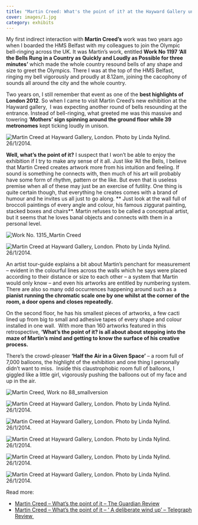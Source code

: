 ```yaml
---
title: "Martin Creed: What's the point of it? at the Hayward Gallery until 27 April"
cover: images/1.jpg
category: exhibits
---
```


My first indirect interaction with **Martin Creed’s** work was two years ago when I boarded the HMS Belfast with my colleagues to join the Olympic bell-ringing across the UK. It was Martin’s work, entitled **Work No 1197 ‘All the Bells Rung in a Country as Quickly and Loudly as Possible for three minutes’** which made the whole country resound bells of any shape and size to greet the Olympics. There I was at the top of the HMS Belfast, ringing my bell vigorously and proudly at 8.12am, joining the cacophony of sounds all around the city and the whole country. 

Two years on, I still remember that event as one of the **best highlights of London 2012**. So when I came to visit Martin Creed’s new exhibition at the Hayward gallery,  I was expecting another round of bells resounding at the entrance. Instead of bell-ringing, what greeted me was this massive and  towering ‘**Mothers’ sign spinning around the ground floor while 39 metronomes** kept ticking loudly in unison.

![Martin Creed at Hayward Gallery, London. Photo by Linda Nylind. 26/1/2014.](./images/Installation-viewWork-no.-10922011Martin-Creed-What_s-the-point-of-it-Hayward-Gallery.-_-the-artist.-Photo-Linda-Nylind-8_small-v_qc3hw2.jpg "Installation view,Work no. 1092,2011,Martin Creed What’s the point of it, Hayward Gallery. © the artist. Photo Linda Nylind")

**Well, what’s the point of it?** I suspect that I won’t be able to enjoy the exhibition if I try to make any sense of it all. Just like ‘All the Bells, I believe that Martin Creed creates artwork more from his intuition and feeling. If sound is something he connects with, then much of his art will probably have some form of rhythm, pattern or the like. But even that is useless premise when all of these may just be an exercise of futility. One thing is quite certain though, that everything he creates comes with a brand of humour and he invites us all just to go along. ** Just look at the wall full of broccoli paintings of every angle and colour, his famous ziggurat painting, stacked boxes and chairs**. Martin refuses to be called a conceptual artist, but it seems that he loves banal objects and connects with them in a personal level.

![Work No. 1315_Martin Creed](./images/Work-No.-1315_Martin-Creed_t5c1ep.jpg "Martin Creed. Work No. 1315. 2011. © the artist, Image courtesy the artist and Hauser & Wirth. Photo credit: Alex Delfanne")

![Martin Creed at Hayward Gallery, London. Photo by Linda Nylind. 26/1/2014.](./images/Installation-view-Work-No.-916-2008-Martin-Creed-What_s-the-point-of-it-Hayward-Gallery.-_-the-artist.-Photo-Linda-Nylind-5_small-Version_gs6cy4.jpg "Installation view, Work No. 916, 2008, Martin Creed What’s the point of it, Hayward Gallery. © the artist. Photo Linda Nylind")

An artist tour-guide explains a bit about Martin’s penchant for measurement – evident in the colourful lines across the walls which he says were placed according to their distance or size to each other – a system that Martin would only know – and even his artworks are entitled by numbering system. There are also so many odd occurrences happening around such as a **pianist running the chromatic scale one by one whilst at the corner of the room, a door opens and closes repeatedly.**

On the second floor, he has his smallest pieces of artworks, a few cacti lined up from big to small and adhesive tapes of every shape and colour installed in one wall.  With more than 160 artworks featured in this retrospective, **‘What’s the point of it? is all about about stepping into the maze of Martin’s mind and getting to know the surface of his creative process.**

There’s the crowd-pleaser **‘Half the Air in a Given Space’** – a room full of 7,000 balloons, the highlight of the exhibition and one thing I personally didn’t want to miss.  Inside this claustrophobic room full of balloons, I giggled like a little girl, vigorously pushing the balloons out of my face and up in the air. 

![Martin Creed, Work no 88_smallversion](./images/Martin-Creed-Work-no-88_smallversion_qs8ahu.jpg "Martin Creed, Work No. 88. A sheet of paper crumpled into a ball, 1995 © the artist, Image courtesy the artist")

![Martin Creed at Hayward Gallery, London. Photo by Linda Nylind. 26/1/2014.](./images/1.jpg "Installation view,Work No. 1806, 2014, Martin Creed What’s the point of it, Hayward Gallery. © the artist. Photo Linda Nylind")

![Martin Creed at Hayward Gallery, London. Photo by Linda Nylind. 26/1/2014.](./images/Installation-view-Work-no.-1000-2009-2010-Martin-Creed-What_s-the-point-of-it-Hayward-Gallery.-_-the-artist.-Photo-Linda-Nylind-22_small_plsabr.jpg "Installation view, Work no. 1000 ,2009-2010, Martin Creed What’s the point of it, Hayward Gallery. © the artist. Photo Linda Nylind")

![Martin Creed at Hayward Gallery, London.  Photo by Linda Nylind. 26/1/2014.](./images/Installation-view-Work-no.-200-1998-Martin-Creed-What_s-the-point-of-it-Hayward-Gallery.-_-the-artist.-Photo-Linda-Nylind1_small-version_qzpqdb.jpg "Installation view, Work no. 200, 1998, Martin Creed What’s the point of it, Hayward Gallery. © the artist. Photo Linda Nylind")

![Martin Creed at Hayward Gallery, London.  Photo by Linda Nylind. 26/1/2014.](./images/Installation-view-Martin-Creed-What_s-the-point-of-it-Hayward-Gallery.-_-the-artist.-Photo-Linda-Nylind2-small-version_fxy2qx.jpg "Installation view Martin Creed What’s the point of it, Hayward Gallery. © the artist. Photo Linda Nylind")

![Martin Creed at Hayward Gallery, London.  Photo by Linda Nylind. 26/1/2014.](./images/Installation-viewWork-No.-1110-2011Martin-Creed-What_s-the-point-of-it-Hayward-Gallery.-_-the-artist.-Photo-Linda-Nylind-31_small-version_dddssm.jpg "Installation view,Work No. 1110, 2011,Martin Creed What’s the point of it, Hayward Gallery. © the artist. Photo Linda Nylind")

Read more:

- [Martin Creed – What’s the point of it – The Guardian Review](http://www.theguardian.com/artanddesign/2014/feb/02/martin-creed-whats-the-point-hayward-review) 
- [Martin Creed – What’s the point of it – ‘ A deliberate wind up’ – Telegraph Review ](http://www.telegraph.co.uk/culture/art/art-reviews/10599229/Martin-Creed-Whats-the-point-of-it-review-a-deliberate-wind-up.html)
